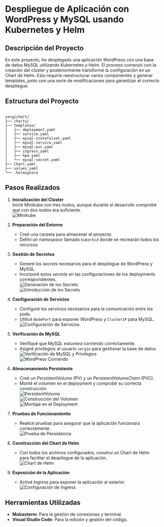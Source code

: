 # Despliegue de Aplicación con WordPress y MySQL usando Kubernetes y Helm

## Descripción del Proyecto

En este proyecto, he desplegado una aplicación WordPress con una base de datos MySQL utilizando Kubernetes y Helm. El proceso comenzó con la creación del clúster y posteriormente transformé la configuración en un Chart de Helm. Esto requirió reestructurar varios componentes y generar templates, junto con una serie de modificaciones para garantizar el correcto despliegue.

## Estructura del Proyecto


```

sergichart/
├── charts/
├── templates/
│   ├── deployment.yaml
│   ├── service.yaml
│   ├── mysql-statefulset.yaml
│   ├── mysql-service.yaml
│   ├── mysql-pvc.yaml
│   ├── ingress.yaml
│   ├── hpa.yaml
│   └── mysql-secret.yaml
├── Chart.yaml
├── values.yaml
└── .helmignore

```

## Pasos Realizados

1. **Inicialización del Clúster**  
   Inicié Minikube con tres nodos, aunque durante el desarrollo comprobé que con dos nodos era suficiente.  
   ![Minikube](https://github.com/KeepCodingCloudDevops11/Sergio-Kubernetes/blob/master/imagenes/CreaciponMinikube.png?raw=true)

3. **Preparación del Entorno**  
   - Creé una carpeta para almacenar el proyecto.
   - Definí un *namespace* llamado `kuberkid` donde se recrearán todos los recursos.

4. **Gestión de Secretos**  
   - Generé los *secrets* necesarios para el despliegue de WordPress y MySQL.
   - Incorporé estos *secrets* en las configuraciones de los deployments correspondientes.  
   ![Generación de los Secrets](https://github.com/KeepCodingCloudDevops11/Sergio-Kubernetes/blob/master/imagenes/Generamos%20los%20Secret.png?raw=true)  
   ![Introducción de los Secrets](https://github.com/KeepCodingCloudDevops11/Sergio-Kubernetes/blob/master/imagenes/Introducimos%20los%20secrets.png?raw=true)

5. **Configuración de Servicios**  
   - Configuré los servicios necesarios para la comunicación entre los pods.
   - Utilicé `NodePort` para exponer WordPress y `ClusterIP` para MySQL.  
   ![Configuración de Servicios](https://github.com/KeepCodingCloudDevops11/Sergio-Kubernetes/blob/master/imagenes/servicios.png?raw=true)

6. **Verificación de MySQL**  
   - Verifiqué que MySQL estuviera corriendo correctamente.
   - Asigné privilegios al usuario `sergio` para gestionar la base de datos.  
   ![Verificación de MySQL y Privilegios](https://github.com/KeepCodingCloudDevops11/Sergio-Kubernetes/blob/master/imagenes/verificamos%20que%20mysql%20y%20privilegios.png?raw=true)  
   ![WordPress Corriendo](https://github.com/KeepCodingCloudDevops11/Sergio-Kubernetes/blob/master/imagenes/wordpress.png?raw=true)

7. **Almacenamiento Persistente**  
   - Creé un *PersistentVolume* (PV) y un *PersistentVolumeClaim* (PVC).
   - Monté el volumen en el deployment y comprobé su correcta construcción.  
   ![PersistentVolume](https://github.com/KeepCodingCloudDevops11/Sergio-Kubernetes/blob/master/imagenes/pv.png?raw=true)  
   ![Construcción del Volumen](https://github.com/KeepCodingCloudDevops11/Sergio-Kubernetes/blob/master/imagenes/construidovolumen.png?raw=true)  
   ![Montaje en el Deployment](https://github.com/KeepCodingCloudDevops11/Sergio-Kubernetes/blob/master/imagenes/montaje%20deploy.png?raw=true)

8. **Pruebas de Funcionamiento**  
   - Realicé pruebas para asegurar que la aplicación funcionara correctamente.  
   ![Prueba de Persistencia](https://github.com/KeepCodingCloudDevops11/Sergio-Kubernetes/blob/master/imagenes/prueba%20de%20persistencia.png?raw=true)

  



11. **Construcción del Chart de Helm**  
    - Con todos los archivos configurados, construí un Chart de Helm para facilitar el despliegue de la aplicación.  
    ![Chart de Helm](https://github.com/KeepCodingCloudDevops11/Sergio-Kubernetes/blob/master/imagenes/helmen.png?raw=true)

10. **Exposición de la Aplicación**  
    - Activé *Ingress* para exponer la aplicación al exterior.  
    ![Configuración de Ingress](https://github.com/KeepCodingCloudDevops11/Sergio-Kubernetes/blob/master/imagenes/ingress.png?raw=true)

## Herramientas Utilizadas


- **Mobaxterm**: Para la gestión de conexiones y terminal.
- **Visual Studio Code**: Para la edición y gestión del código.

